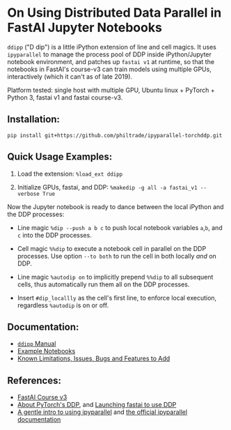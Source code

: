 # On Using Distributed Data Parallel in FastAI Jupyter Notebooks

`ddipp` ("D dip") is a little iPython extension of line and cell magics.  It uses `ipyparallel` to manage the process pool of DDP inside iPython/Jupyter notebook environment, and patches up `fastai v1` at runtime, so that the notebooks in FastAI's course-v3 can train models using multiple GPUs, interactively (which it can't as of late 2019).


Platform tested: single host with multiple GPU, Ubuntu linux + PyTorch + Python 3, fastai v1 and fastai course-v3.


## Installation:

`pip install git+https://github.com/philtrade/ipyparallel-torchddp.git`

## Quick Usage Examples:

1. Load the extension: `%load_ext ddipp`

2. Initialize GPUs, fastai, and DDP:  `%makedip -g all -a fastai_v1 --verbose True`

Now the Jupyter notebook is ready to dance between the local iPython and the DDP processes:

* Line magic `%dip --push a b c` to push local notebook variables `a`,`b`, and `c` into the DDP processes.

* Cell magic `%%dip` to execute a notebook cell in parallel on the DDP processes.  Use option `--to both` to run the cell in both locally *and* on DDP.

* Line magic `%autodip on` to implicitly prepend `%%dip` to all subsequent cells, thus automatically run them all on the DDP processes. 

* Insert `#dip_locallly` as the cell's first line, to enforce local execution, regardless `%autodip` is on or off.

## Documentation:
* [`ddipp` Manual](Manual.md)
* [Example Notebooks](nbs/)
* [Known Limitations, Issues, Bugs and Features to Add](Issues.md)

## References:

- [FastAI Course v3](https://course.fast.ai/)
- [About PyTorch's DDP](https://pytorch.org/tutorials/intermediate/ddp_tutorial.html), and [Launching fastai to use DDP](https://docs.fast.ai/distributed.html)
- [A gentle intro to using ipyparallel](http://people.duke.edu/~ccc14/sta-663-2016/19C_IPyParallel.html) and [the official ipyparallel documentation](https://ipyparallel.readthedocs.io/en/latest/intro.html)



     